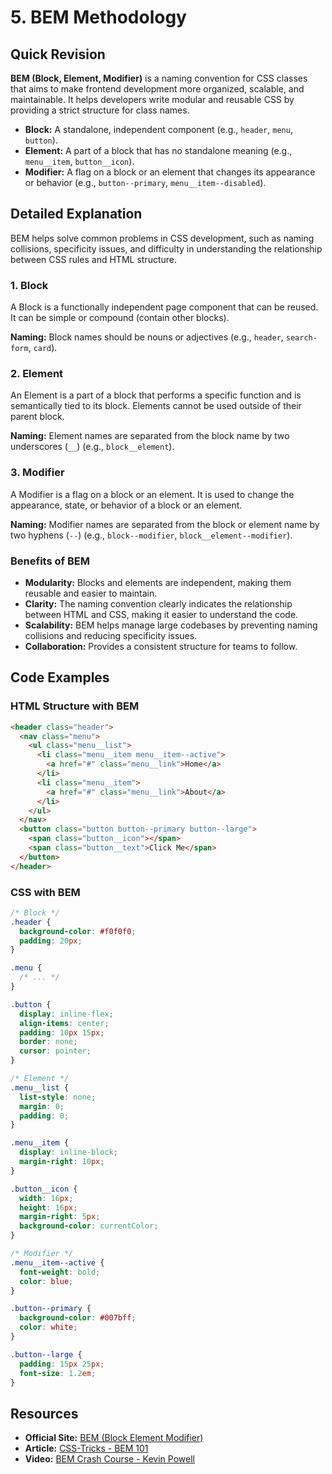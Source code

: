 
# 5. BEM Methodology

## Quick Revision

**BEM (Block, Element, Modifier)** is a naming convention for CSS classes that aims to make frontend development more organized, scalable, and maintainable. It helps developers write modular and reusable CSS by providing a strict structure for class names.

*   **Block:** A standalone, independent component (e.g., `header`, `menu`, `button`).
*   **Element:** A part of a block that has no standalone meaning (e.g., `menu__item`, `button__icon`).
*   **Modifier:** A flag on a block or an element that changes its appearance or behavior (e.g., `button--primary`, `menu__item--disabled`).

## Detailed Explanation

BEM helps solve common problems in CSS development, such as naming collisions, specificity issues, and difficulty in understanding the relationship between CSS rules and HTML structure.

### 1. Block

A Block is a functionally independent page component that can be reused. It can be simple or compound (contain other blocks).

**Naming:** Block names should be nouns or adjectives (e.g., `header`, `search-form`, `card`).

### 2. Element

An Element is a part of a block that performs a specific function and is semantically tied to its block. Elements cannot be used outside of their parent block.

**Naming:** Element names are separated from the block name by two underscores (`__`) (e.g., `block__element`).

### 3. Modifier

A Modifier is a flag on a block or an element. It is used to change the appearance, state, or behavior of a block or an element.

**Naming:** Modifier names are separated from the block or element name by two hyphens (`--`) (e.g., `block--modifier`, `block__element--modifier`).

### Benefits of BEM

*   **Modularity:** Blocks and elements are independent, making them reusable and easier to maintain.
*   **Clarity:** The naming convention clearly indicates the relationship between HTML and CSS, making it easier to understand the code.
*   **Scalability:** BEM helps manage large codebases by preventing naming collisions and reducing specificity issues.
*   **Collaboration:** Provides a consistent structure for teams to follow.

## Code Examples

### HTML Structure with BEM

```html
<header class="header">
  <nav class="menu">
    <ul class="menu__list">
      <li class="menu__item menu__item--active">
        <a href="#" class="menu__link">Home</a>
      </li>
      <li class="menu__item">
        <a href="#" class="menu__link">About</a>
      </li>
    </ul>
  </nav>
  <button class="button button--primary button--large">
    <span class="button__icon"></span>
    <span class="button__text">Click Me</span>
  </button>
</header>
```

### CSS with BEM

```css
/* Block */
.header {
  background-color: #f0f0f0;
  padding: 20px;
}

.menu {
  /* ... */
}

.button {
  display: inline-flex;
  align-items: center;
  padding: 10px 15px;
  border: none;
  cursor: pointer;
}

/* Element */
.menu__list {
  list-style: none;
  margin: 0;
  padding: 0;
}

.menu__item {
  display: inline-block;
  margin-right: 10px;
}

.button__icon {
  width: 16px;
  height: 16px;
  margin-right: 5px;
  background-color: currentColor;
}

/* Modifier */
.menu__item--active {
  font-weight: bold;
  color: blue;
}

.button--primary {
  background-color: #007bff;
  color: white;
}

.button--large {
  padding: 15px 25px;
  font-size: 1.2em;
}
```

## Resources

*   **Official Site:** [BEM (Block Element Modifier)](http://getbem.com/introduction/)
*   **Article:** [CSS-Tricks - BEM 101](https://css-tricks.com/bem-101/)
*   **Video:** [BEM Crash Course - Kevin Powell](https://www.youtube.com/watch?v=static-relative-absolute-fixed-sticky)
